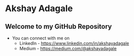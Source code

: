 # Akshay Adagale 
 
## Welcome to my GitHub Repository

- You can connect with me on 
  - LinkedIn - https://www.linkedin.com/in/akshayadagale
  - Medium - https://medium.com/@akshayadagale

<!--

Here are some ideas to get you started:

- 🔭 I’m currently working on ...
- 🌱 I’m currently learning ...
- 👯 I’m looking to collaborate on ...
- 🤔 I’m looking for help with ...
- 💬 Ask me about ...
- 📫 How to reach me: ...
- 😄 Pronouns: ...
- ⚡ Fun fact: ...
-->
